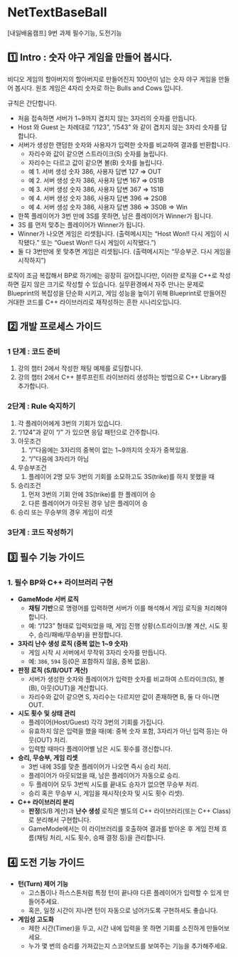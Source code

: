# NetTextBaseBall
[내일배움캠프] 9번 과제 필수기능, 도전기능



## 1️⃣ **Intro :  숫자 야구 게임을 만들어 봅시다.**

비디오 게임의 할아버지의 할아버지로 만들어진지 100년이 넘는 숫자 야구 게임을 만들어 봅시다. 원조 게임은 4자리 숫자로 하는 Bulls and Cows 입니다.

규칙은 간단합니다.

- 처음 접속하면 서버가 1~9까지 겹치지 않는 3자리의 숫자를 만듭니다.
- Host 와 Guest 는 차례대로 “/123”, “/543” 와 같이 겹치지 않는 3자리 숫자를 답합니다.
- 서버가 생성한 랜덤한 숫자와 사용자가 입력한 숫자를 비교하여 결과를 반환합니다.
    - 자리수와 값이 같으면 스트라이크(S) 숫자를 늘립니다.
    - 자리수는 다르고 값이 같으면 볼(B) 숫자를 늘립니다.
    - 예 1. 서버 생성 숫자 386, 사용자 답변 127 ⇒ OUT
    - 예 2. 서버 생성 숫자 386, 사용자 답변 167 ⇒ 0S1B
    - 예 3. 서버 생성 숫자 386, 사용자 답변 367 ⇒ 1S1B
    - 예 4. 서버 생성 숫자 386, 사용자 답변 396 ⇒ 2S0B
    - 예 4. 서버 생성 숫자 386, 사용자 답변 386 ⇒ 3S0B ⇒ Win
- 한쪽 플레이어가 3번 만에 3S를 못하면, 남은 플레이어가 Winner가 됩니다.
- 3S 를 먼저 맞추는 플레이어가 Winner가 됩니다.
- Winner가 나오면 게임은 리셋됩니다. (출력메시지는 “Host Won!! 다시 게임이 시작됐다.” 또는 “Guest Won!! 다시 게임이 시작됐다.”)
- 둘 다 3번만에 못 맞추면 게임은 리셋됩니다. (출력메시지는 “무승부군. 다시 게임을 시작하지”)

로직이 조금 복잡해서 BP로 하기에는 굉장히 길어집니다만, 이러한 로직을 C++로 작성하면 길지 않은 크기로 작성할 수 있습니다. 실무환경에서 자주 만나는 문제로 Blueprint의 복잡성을 단순화 시키고, 게임 성능을 높이기 위해 Blueprint로 만들어진 거대한 코드를 C++ 라이브러리로 재작성하는 흔한 시나리오입니다.

## 2️⃣ 개발 프로세스 가이드

### **1 단계 : 코드 준비**

1. 강의 챕터 2에서 작성한 채팅 예제를 로딩합니다.
2. 강의 챕터 2에서 C++ 블루프린트 라이브러리 생성하는 방법으로 C++ Library를 추가합니다.

### **2단계 : Rule 숙지하기**

1. 각 플레이어에게 3번의 기회가 있습니다.
2. “/124”과 같이 “/” 가 있으면 응답 패턴으로 간주합니다.
3. 아웃조건
    1. “/”다음에는 3자리의 중복이 없는 1~9까지의 숫자가 중복있음.
    2. “/”다음에 3자리가 아님
4. 무승부조건
    1. 플레이어 2명 모두 3번의 기회를 소모하고도 3S(trike)를 하지 못했을 때
5. 승리조건
    1. 먼저 3번의 기회 안에 3S(trike)를 한 플레이어 승
    2. 다른 플레이어가 아웃된 경우 남은 플레이어 승
6. 승리 또는 무승부의 경우 게임이 리셋

### **3단계 :  코드 작성하기**

## 3️⃣ 필수 기능 가이드

### 1. 필수 BP와 C++ 라이브러리 구현

- **GameMode 서버 로직**
    - **채팅 기반**으로 명령어를 입력하면 서버가 이를 해석해서 게임 로직을 처리해야 합니다.
    - 예: “/123” 형태로 입력되었을 때, 게임 진행 상황(스트라이크/볼 계산, 시도 횟수, 승리/패배/무승부)을 판정합니다.
- **3자리 난수 생성 로직 (중복 없는 1~9 숫자)**
    - 게임 시작 시 서버에서 무작위 3자리 숫자를 만듭니다.
    - 예: `386`, `594` 등(0은 포함하지 않음, 중복 없음).
- **판정 로직 (S/B/OUT 계산)**
    - 서버가 생성한 숫자와 플레이어가 입력한 숫자를 비교하여 스트라이크(S), 볼(B), 아웃(OUT)을 계산합니다.
    - 자리수와 값이 같으면 S, 자리수는 다르지만 값이 존재하면 B, 둘 다 아니면 OUT.
- **시도 횟수 및 상태 관리**
    - 플레이어(Host/Guest) 각각 3번의 기회를 가집니다.
    - 유효하지 않은 입력을 했을 때(예: 중복 숫자 포함, 3자리가 아닌 입력 등)는 아웃(OUT) 처리.
    - 입력할 때마다 플레이어별 남은 시도 횟수를 갱신합니다.
- **승리, 무승부, 게임 리셋**
    - 3번 내에 3S를 맞춘 플레이어가 나오면 즉시 승리 처리.
    - 플레이어가 아웃되었을 때, 남은 플레이어가 자동으로 승리.
    - 두 플레이어 모두 3번씩 시도를 끝내도 승자가 없으면 무승부 처리.
    - 승리 혹은 무승부 시, 게임을 재시작(숫자 및 시도 횟수 리셋).
- **C++ 라이브러리 분리**
    - **판정**(S/B 계산)과 **난수 생성** 로직은 별도의 C++ 라이브러리(또는 C++ Class)로 분리해서 구현합니다.
    - GameMode에서는 이 라이브러리를 호출하여 결과를 받아온 후 게임 전체 흐름(채팅 처리, 시도 횟수, 승패 결정 등)을 관리합니다.

## 4️⃣ 도전 기능 가이드

- **턴(Turn) 제어 기능**
    - 고스톱이나 하스스톤처럼 특정 턴이 끝나야 다른 플레이어가 입력할 수 있게 만들어주세요.
    - 혹은, 일정 시간이 지나면 턴이 자동으로 넘어가도록 구현하셔도 좋습니다.
- **게임성 고도화**
    - 제한 시간(Timer)을 두고, 시간 내에 입력을 못 하면 기회를 소진하게 만들어보세요.
    - 누가 몇 번의 승리를 가져갔는지 스코어보드를 보여주는 기능을 추가해주세요.
